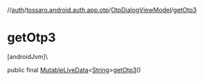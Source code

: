 //[auth](../../../index.md)/[tossaro.android.auth.app.otp](../index.md)/[OtpDialogViewModel](index.md)/[getOtp3](get-otp3.md)

# getOtp3

[androidJvm]\

public final [MutableLiveData](https://developer.android.com/reference/kotlin/androidx/lifecycle/MutableLiveData.html)&lt;[String](https://developer.android.com/reference/kotlin/java/lang/String.html)&gt;[getOtp3](get-otp3.md)()
